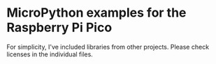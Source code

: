 # MicroPython examples for the Raspberry Pi Pico

For simplicity, I've included libraries from other projects. Please check licenses in the individual files.
